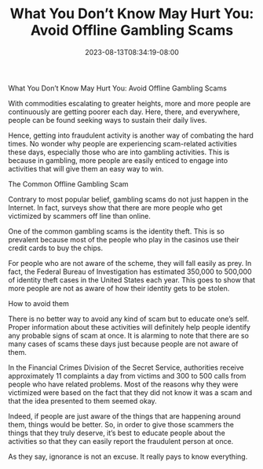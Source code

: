 ﻿---
title: "What You Don’t Know May Hurt You: Avoid Offline Gambling Scams"
date: 2023-08-13T08:34:19-08:00
description: "Gambling Tips for Web Success"
featured_image: "/images/Gambling.jpg"
tags: ["Gambling"]
---

What You Don’t Know May Hurt You: Avoid Offline Gambling Scams

With commodities escalating to greater heights, more and more people are continuously are getting poorer each day. Here, there, and everywhere, people can be found seeking ways to sustain their daily lives.

Hence, getting into fraudulent activity is another way of combating the hard times. No wonder why people are experiencing scam-related activities these days, especially those who are into gambling activities. This is because in gambling, more people are easily enticed to engage into activities that will give them an easy way to win.

The Common Offline Gambling Scam

Contrary to most popular belief, gambling scams do not just happen in the Internet. In fact, surveys show that there are more people who get victimized by scammers off line than online.

One of the common gambling scams is the identity theft. This is so prevalent because most of the people who play in the casinos use their credit cards to buy the chips.

For people who are not aware of the scheme, they will fall easily as prey. In fact, the Federal Bureau of Investigation has estimated 350,000 to 500,000 of identity theft cases in the United States each year. This goes to show that more people are not as aware of how their identity gets to be stolen.

How to avoid them

There is no better way to avoid any kind of scam but to educate one’s self. Proper information about these activities will definitely help people identify any probable signs of scam at once.  It is alarming to note that there are so many cases of scams these days just because people are not aware of them.

In the Financial Crimes Division of the Secret Service, authorities receive approximately 11 complaints a day from victims and 300 to 500 calls from people who have related problems. Most of the reasons why they were victimized were based on the fact that they did not know it was a scam and that the idea presented to them seemed okay.

Indeed, if people are just aware of the things that are happening around them, things would be better. So, in order to give those scammers the things that they truly deserve, it’s best to educate people about the activities so that they can easily report the fraudulent person at once.

As they say, ignorance is not an excuse. It really pays to know everything.

